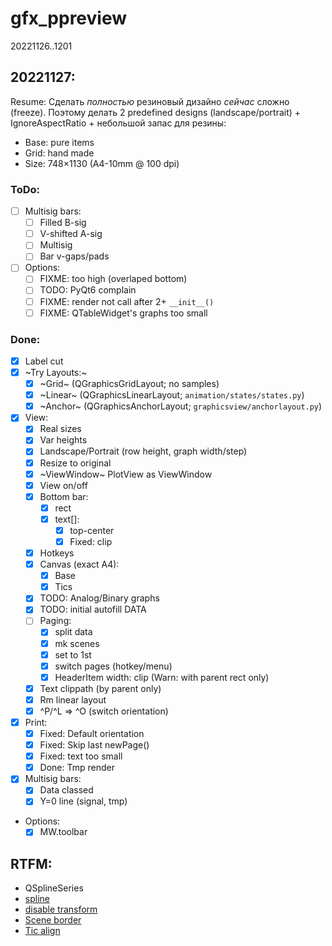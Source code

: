# gfx_ppreview

20221126..1201

## 20221127:

Resume: Сделать *полностью* резиновый дизайно *сейчас* сложно (freeze).
Поэтому делать 2 predefined designs (landscape/portrait) + IgnoreAspectRatio + небольшой запас для резины:

- Base: pure items
- Grid: hand made
- Size: 748×1130 (A4-10mm @ 100 dpi)

### ToDo:
- [ ] Multisig bars:
  + [ ] Filled B-sig
  + [ ] V-shifted A-sig
  + [ ] Multisig
  + [ ] Bar v-gaps/pads
- [ ] Options:
  + [ ] FIXME: too high (overlaped bottom)
  + [ ] TODO: PyQt6 complain
  + [ ] FIXME: render not call after 2+ `__init__()`
  + [ ] FIXME: QTableWidget's graphs too small

### Done:
- [x] Label cut
- [x] ~Try Layouts:~
  + [x] ~Grid~ (QGraphicsGridLayout; no samples)
  + [x] ~Linear~ (QGraphicsLinearLayout; `animation/states/states.py`)
  + [x] ~Anchor~ (QGraphicsAnchorLayout; `graphicsview/anchorlayout.py`)
- [x] View:
  + [x] Real sizes
  + [x] Var heights
  + [x] Landscape/Portrait (row height, graph width/step)
  + [x] Resize to original
  + [x] ~ViewWindow~ PlotView as ViewWindow
  + [x] View on/off
  + [x] Bottom bar:
    * [x] rect
    * [x] text[]:
      + [x] top-center
      + [x] Fixed: clip
  + [x] Hotkeys
  + [x] Canvas (exact A4):
    - [x] Base
    - [x] Tics
  + [x] TODO: Analog/Binary graphs
  + [x] TODO: initial autofill DATA
  + [ ] Paging:
    + [x] split data
    + [x] mk scenes
    + [x] set to 1st
    + [x] switch pages (hotkey/menu)
    + [x] HeaderItem width: clip (Warn: with parent rect only)
  + [x] Text clippath (by parent only)
  + [x] Rm linear layout
  + [x] ^P/^L => ^O (switch orientation)
- [x] Print:
  - [x] Fixed: Default orientation
  - [x] Fixed: Skip last newPage()
  - [x] Fixed: text too small
  - [x] Done: Tmp render
- [x] Multisig bars:
  + [x] Data classed
  + [x] Y=0 line (signal, tmp)
- Options:
  + [x] MW.toolbar

## RTFM:

- QSplineSeries
- [spline](https://www.toptal.com/c-plus-plus/rounded-corners-bezier-curves-qpainter)
- [disable transform](https://stackoverflow.com/questions/1222914/qgraphicsview-and-qgraphicsitem-don%C2%B4t-scale-item-when-scaling-the-view-rect)
- [Scene border](https://www.qtcentre.org/threads/13814-how-to-enable-borders-in-QGraphicsScene)
- [Tic align](https://www.qtcentre.org/threads/51168-QGraphicsTextItem-center-based-coordinates)
